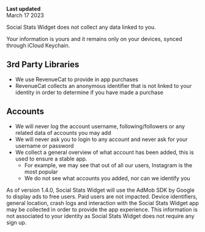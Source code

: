 **Last updated**  
March 17 2023

Social Stats Widget does not collect any data linked to you.

Your information is yours and it remains only on your devices, synced through iCloud Keychain.

## 3rd Party Libraries
- We use RevenueCat to provide in app purchases
- RevenueCat collects an anonymous identifier that is not linked to your identity in order to determine if you have made a purchase

## Accounts
- We will never log the account username, following/followers or any related data of accounts you may add
- We will never ask you to login to any account and never ask for your username or password
- We collect a general overview of what account has been added, this is used to ensure a stable app. 
    - For example, we may see that out of all our users, Instagram is the most popular
    - We do not see what accounts you added, nor can we identify you

As of version 1.4.0, Social Stats Widget will use the AdMob SDK by Google to display ads to free users. Paid users are not impacted.
Device identifiers, general location, crash logs and interaction with the Social Stats Widget app may be collected in order to provide the app experience. This information is not associated to your identity as Social Stats Widget does not require any sign up. 
